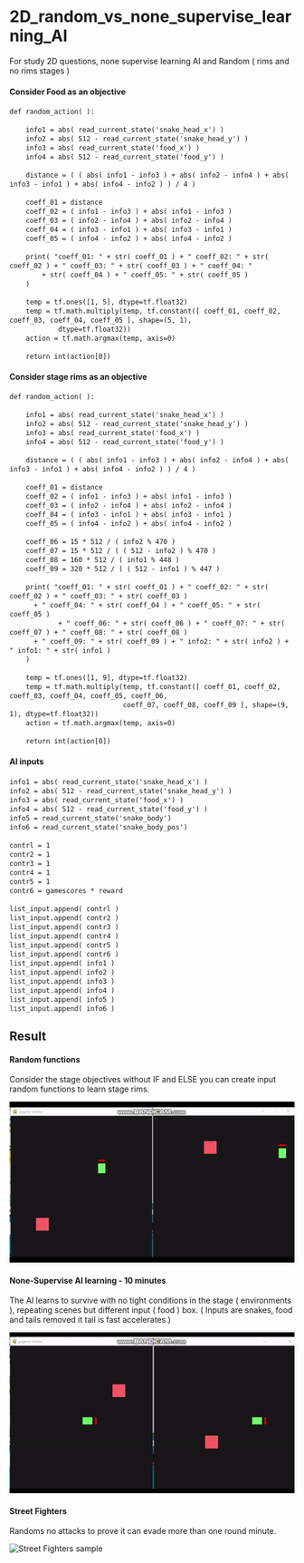 # 2D_random_vs_none_supervise_learning_AI
For study 2D questions, none supervise learning AI and Random ( rims and no rims stages )

#### Consider Food as an objective ####


```
def random_action( ): 
	
    info1 = abs( read_current_state('snake_head_x') )
    info2 = abs( 512 - read_current_state('snake_head_y') )
    info3 = abs( read_current_state('food_x') )
    info4 = abs( 512 - read_current_state('food_y') )
	
    distance = ( ( abs( info1 - info3 ) + abs( info2 - info4 ) + abs( info3 - info1 ) + abs( info4 - info2 ) ) / 4 )
	
    coeff_01 = distance
    coeff_02 = ( info1 - info3 ) + abs( info1 - info3 )
    coeff_03 = ( info2 - info4 ) + abs( info2 - info4 )
    coeff_04 = ( info3 - info1 ) + abs( info3 - info1 )
    coeff_05 = ( info4 - info2 ) + abs( info4 - info2 )
	
    print( "coeff_01: " + str( coeff_01 ) + " coeff_02: " + str( coeff_02 ) + " coeff_03: " + str( coeff_03 ) + " coeff_04: " 
    	+ str( coeff_04 ) + " coeff_05: " + str( coeff_05 ) 
	)
	
    temp = tf.ones([1, 5], dtype=tf.float32)
    temp = tf.math.multiply(temp, tf.constant([ coeff_01, coeff_02, coeff_03, coeff_04, coeff_05 ], shape=(5, 1), 
    		dtype=tf.float32))
    action = tf.math.argmax(temp, axis=0)

    return int(action[0])
```


#### Consider stage rims as an objective ####


```
def random_action( ): 
	
    info1 = abs( read_current_state('snake_head_x') )
    info2 = abs( 512 - read_current_state('snake_head_y') )
    info3 = abs( read_current_state('food_x') )
    info4 = abs( 512 - read_current_state('food_y') )
	
    distance = ( ( abs( info1 - info3 ) + abs( info2 - info4 ) + abs( info3 - info1 ) + abs( info4 - info2 ) ) / 4 )

    coeff_01 = distance
    coeff_02 = ( info1 - info3 ) + abs( info1 - info3 )
    coeff_03 = ( info2 - info4 ) + abs( info2 - info4 )
    coeff_04 = ( info3 - info1 ) + abs( info3 - info1 )
    coeff_05 = ( info4 - info2 ) + abs( info4 - info2 )
	
    coeff_06 = 15 * 512 / ( info2 % 470 )
    coeff_07 = 15 * 512 / ( ( 512 - info2 ) % 470 )
    coeff_08 = 160 * 512 / ( info1 % 448 )
    coeff_09 = 320 * 512 / ( ( 512 - info1 ) % 447 )
	
    print( "coeff_01: " + str( coeff_01 ) + " coeff_02: " + str( coeff_02 ) + " coeff_03: " + str( coeff_03 ) 
      + " coeff_04: " + str( coeff_04 ) + " coeff_05: " + str( coeff_05 ) 
			+ " coeff_06: " + str( coeff_06 ) + " coeff_07: " + str( coeff_07 ) + " coeff_08: " + str( coeff_08 ) 
      + " coeff_09: " + str( coeff_09 ) + " info2: " + str( info2 ) + " info1: " + str( info1 )
	)
	
    temp = tf.ones([1, 9], dtype=tf.float32)
    temp = tf.math.multiply(temp, tf.constant([ coeff_01, coeff_02, coeff_03, coeff_04, coeff_05, coeff_06, 
                            coeff_07, coeff_08, coeff_09 ], shape=(9, 1), dtype=tf.float32))
    action = tf.math.argmax(temp, axis=0)

    return int(action[0])
```

#### AI inputs ####

```
info1 = abs( read_current_state('snake_head_x') )
info2 = abs( 512 - read_current_state('snake_head_y') )
info3 = abs( read_current_state('food_x') )
info4 = abs( 512 - read_current_state('food_y') )
info5 = read_current_state('snake_body')
info6 = read_current_state('snake_body_pos')

contrl = 1
contr2 = 1
contr3 = 1
contr4 = 1
contr5 = 1
contr6 = gamescores * reward

list_input.append( contrl )
list_input.append( contr2 )
list_input.append( contr3 )
list_input.append( contr4 )
list_input.append( contr5 )
list_input.append( contr6 )
list_input.append( info1 )
list_input.append( info2 )
list_input.append( info3 )
list_input.append( info4 )
list_input.append( info5 )
list_input.append( info6 )
```

## Result ##

#### Random functions ####

Consider the stage objectives without IF and ELSE you can create input random functions to learn stage rims. 

![Stage explore](https://github.com/jkaewprateep/2D_random_vs_none_supervise_learning_AI/blob/main/Snake_stage_rims_start_learn_01.mp4.gif?raw=true "Stage explore")

#### None-Supervise AI learning - 10 minutes ####

The AI learns to survive with no tight conditions in the stage ( environments ), repeating scenes but different input ( food ) box. ( Inputs are snakes, food and tails removed it tail is fast accelerates )

![Snake AI vs Random](https://github.com/jkaewprateep/2D_random_vs_none_supervise_learning_AI/blob/main/Snank_AI_vs_Random_10_minutes.gif?raw=true "Snake AI vs Random")

#### Street Fighters ####

Randoms no attacks to prove it can evade more than one round minute.

![Street Fighters sample](https://github.com/jkaewprateep/2D_random_vs_none_supervise_learning_AI/blob/main/Street%20Fighters%20as%20sample.gif?raw=true "Street Fighters sample")
